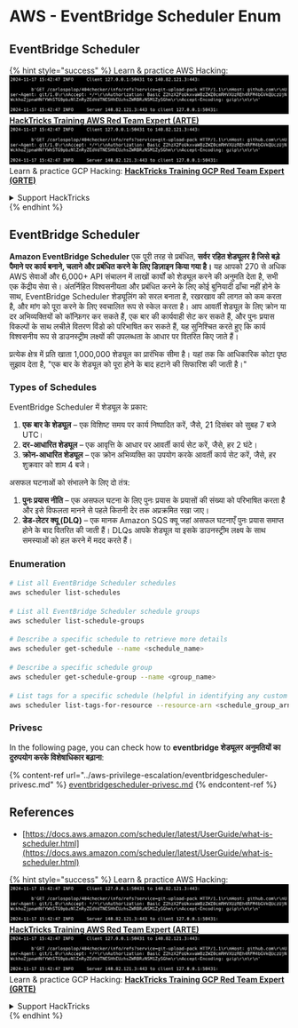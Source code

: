 # AWS - EventBridge Scheduler Enum

## EventBridge Scheduler

{% hint style="success" %}
Learn & practice AWS Hacking:<img src="../../../.gitbook/assets/image (1).png" alt="" data-size="line">[**HackTricks Training AWS Red Team Expert (ARTE)**](https://training.hacktricks.xyz/courses/arte)<img src="../../../.gitbook/assets/image (1).png" alt="" data-size="line">\
Learn & practice GCP Hacking: <img src="../../../.gitbook/assets/image (2).png" alt="" data-size="line">[**HackTricks Training GCP Red Team Expert (GRTE)**<img src="../../../.gitbook/assets/image (2).png" alt="" data-size="line">](https://training.hacktricks.xyz/courses/grte)

<details>

<summary>Support HackTricks</summary>

* Check the [**subscription plans**](https://github.com/sponsors/carlospolop)!
* **Join the** 💬 [**Discord group**](https://discord.gg/hRep4RUj7f) or the [**telegram group**](https://t.me/peass) or **follow** us on **Twitter** 🐦 [**@hacktricks\_live**](https://twitter.com/hacktricks\_live)**.**
* **Share hacking tricks by submitting PRs to the** [**HackTricks**](https://github.com/carlospolop/hacktricks) and [**HackTricks Cloud**](https://github.com/carlospolop/hacktricks-cloud) github repos.

</details>
{% endhint %}

## EventBridge Scheduler

**Amazon EventBridge Scheduler** एक पूरी तरह से प्रबंधित, **सर्वर रहित शेड्यूलर है जिसे बड़े पैमाने पर कार्य बनाने, चलाने और प्रबंधित करने के लिए डिज़ाइन किया गया है।** यह आपको 270 से अधिक AWS सेवाओं और 6,000+ API संचालन में लाखों कार्यों को शेड्यूल करने की अनुमति देता है, सभी एक केंद्रीय सेवा से। अंतर्निहित विश्वसनीयता और प्रबंधित करने के लिए कोई बुनियादी ढाँचा नहीं होने के साथ, EventBridge Scheduler शेड्यूलिंग को सरल बनाता है, रखरखाव की लागत को कम करता है, और मांग को पूरा करने के लिए स्वचालित रूप से स्केल करता है। आप आवर्ती शेड्यूल के लिए क्रोन या दर अभिव्यक्तियों को कॉन्फ़िगर कर सकते हैं, एक बार की कार्यवाही सेट कर सकते हैं, और पुनः प्रयास विकल्पों के साथ लचीले वितरण विंडो को परिभाषित कर सकते हैं, यह सुनिश्चित करते हुए कि कार्य विश्वसनीय रूप से डाउनस्ट्रीम लक्ष्यों की उपलब्धता के आधार पर वितरित किए जाते हैं।

प्रत्येक क्षेत्र में प्रति खाता 1,000,000 शेड्यूल का प्रारंभिक सीमा है। यहां तक कि आधिकारिक कोटा पृष्ठ सुझाव देता है, "एक बार के शेड्यूल को पूरा होने के बाद हटाने की सिफारिश की जाती है।"&#x20;

### Types of Schedules

EventBridge Scheduler में शेड्यूल के प्रकार:

1. **एक बार के शेड्यूल** – एक विशिष्ट समय पर कार्य निष्पादित करें, जैसे, 21 दिसंबर को सुबह 7 बजे UTC।
2. **दर-आधारित शेड्यूल** – एक आवृत्ति के आधार पर आवर्ती कार्य सेट करें, जैसे, हर 2 घंटे।
3. **क्रोन-आधारित शेड्यूल** – एक क्रोन अभिव्यक्ति का उपयोग करके आवर्ती कार्य सेट करें, जैसे, हर शुक्रवार को शाम 4 बजे।

असफल घटनाओं को संभालने के लिए दो तंत्र:

1. **पुनः प्रयास नीति** – एक असफल घटना के लिए पुनः प्रयास के प्रयासों की संख्या को परिभाषित करता है और इसे विफलता मानने से पहले कितनी देर तक अप्रक्रमित रखा जाए।
2. **डेड-लेटर क्यू (DLQ)** – एक मानक Amazon SQS क्यू जहां असफल घटनाएँ पुनः प्रयास समाप्त होने के बाद वितरित की जाती हैं। DLQs आपके शेड्यूल या इसके डाउनस्ट्रीम लक्ष्य के साथ समस्याओं को हल करने में मदद करते हैं।

### Enumeration
```bash
# List all EventBridge Scheduler schedules
aws scheduler list-schedules

# List all EventBridge Scheduler schedule groups
aws scheduler list-schedule-groups

# Describe a specific schedule to retrieve more details
aws scheduler get-schedule --name <schedule_name>

# Describe a specific schedule group
aws scheduler get-schedule-group --name <group_name>

# List tags for a specific schedule (helpful in identifying any custom tags or permissions)
aws scheduler list-tags-for-resource --resource-arn <schedule_group_arn>
```
### Privesc

In the following page, you can check how to **eventbridge शेड्यूलर अनुमतियों का दुरुपयोग करके विशेषाधिकार बढ़ाना**:

{% content-ref url="../aws-privilege-escalation/eventbridgescheduler-privesc.md" %}
[eventbridgescheduler-privesc.md](../aws-privilege-escalation/eventbridgescheduler-privesc.md)
{% endcontent-ref %}

## References

* [https://docs.aws.amazon.com/scheduler/latest/UserGuide/what-is-scheduler.html](https://docs.aws.amazon.com/scheduler/latest/UserGuide/what-is-scheduler.html)

{% hint style="success" %}
Learn & practice AWS Hacking:<img src="../../../.gitbook/assets/image (1).png" alt="" data-size="line">[**HackTricks Training AWS Red Team Expert (ARTE)**](https://training.hacktricks.xyz/courses/arte)<img src="../../../.gitbook/assets/image (1).png" alt="" data-size="line">\
Learn & practice GCP Hacking: <img src="../../../.gitbook/assets/image (2).png" alt="" data-size="line">[**HackTricks Training GCP Red Team Expert (GRTE)**<img src="../../../.gitbook/assets/image (2).png" alt="" data-size="line">](https://training.hacktricks.xyz/courses/grte)

<details>

<summary>Support HackTricks</summary>

* Check the [**subscription plans**](https://github.com/sponsors/carlospolop)!
* **Join the** 💬 [**Discord group**](https://discord.gg/hRep4RUj7f) or the [**telegram group**](https://t.me/peass) or **follow** us on **Twitter** 🐦 [**@hacktricks\_live**](https://twitter.com/hacktricks\_live)**.**
* **Share hacking tricks by submitting PRs to the** [**HackTricks**](https://github.com/carlospolop/hacktricks) and [**HackTricks Cloud**](https://github.com/carlospolop/hacktricks-cloud) github repos.

</details>
{% endhint %}
